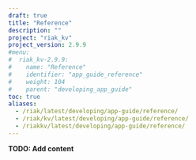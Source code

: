 ```yaml
---
draft: true
title: "Reference"
description: ""
project: "riak_kv"
project_version: 2.9.9
#menu:
#  riak_kv-2.9.9:
#    name: "Reference"
#    identifier: "app_guide_reference"
#    weight: 104
#    parent: "developing_app_guide"
toc: true
aliases:
  - /riak/latest/developing/app-guide/reference/
  - /riak/kv/latest/developing/app-guide/reference/
  - /riakkv/latest/developing/app-guide/reference/
---
```


**TODO: Add content**



